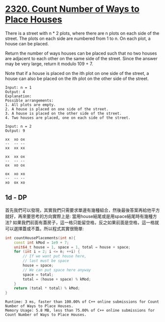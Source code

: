 # [2320. Count Number of Ways to Place Houses](https://leetcode.com/problems/count-number-of-ways-to-place-houses/)

There is a street with n * 2 plots, where there are n plots on each side of the street. The plots on each side are numbered from 1 to n. On each plot, a house can be placed.

Return the number of ways houses can be placed such that no two houses are adjacent to each other on the same side of the street. Since the answer may be very large, return it modulo 109 + 7.

Note that if a house is placed on the ith plot on one side of the street, a house can also be placed on the ith plot on the other side of the street.

```
Input: n = 1
Output: 4
Explanation: 
Possible arrangements:
1. All plots are empty.
2. A house is placed on one side of the street.
3. A house is placed on the other side of the street.
4. Two houses are placed, one on each side of the street.
```

```
Input: n = 2
Output: 9

xx  xo ox
--  -- --
xx  xx xx

xx  xx ox
--  -- --
ox  xo ox

ox  xo xo
--  -- --
xo  ox xo
```

## 1d - DP
首先我們可以發現，其實我們只需要求單邊有幾種組合，然後最後答案再給他平方就好，再來要思考的方向實際上是: 當用house結尾或是用space結尾時有幾種方法?
如果我們前面有蓋房子，這一格只能留空格，反之如果前面是空格，這一格就可以選擇蓋或不蓋。所以程式其實很簡單:

```cpp
int countHousePlacements(int n){
    const int kMod = 1e9 + 7;
    unit64_t house = 1, space = 1, total = house + space;
    for (int i = 2; i <= n; ++i) {
        // If we want put house here,
        // last must be space
        house = space;
        // We can put space here anyway
        space = total;
        total = (house + space) % kMod; 
    }
    return (total * total) % kMod;
}
```

```
Runtime: 3 ms, faster than 100.00% of C++ online submissions for Count Number of Ways to Place Houses.
Memory Usage: 5.8 MB, less than 75.00% of C++ online submissions for Count Number of Ways to Place Houses.
```

